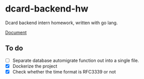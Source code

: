 # dcard-backend-hw
Dcard backend intern homework, written with go lang.

[Document](https://drive.google.com/file/d/1AreBiHDUYXH6MI5OqWpKP-f6-W0zA8np/view)

## To do

- [ ] Separate database automigrate function out into a single file.
- [X] Dockerize the project
- [X] Check whether the time format is RFC3339 or not
